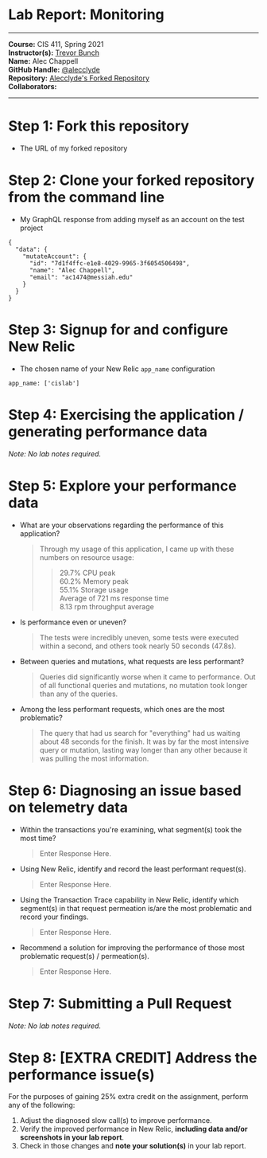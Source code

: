 # Lab Report: Monitoring
___
**Course:** CIS 411, Spring 2021  
**Instructor(s):** [Trevor Bunch](https://github.com/trevordbunch)  
**Name:** Alec Chappell  
**GitHub Handle:** [@alecclyde](https://github.com/alecclyde)  
**Repository:** [Alecclyde's Forked Repository](https://github.com/alecclyde/cis411_lab5_Monitoring)  
**Collaborators:** 
___

# Step 1: Fork this repository
- The URL of my forked repository

# Step 2: Clone your forked repository from the command line
- My GraphQL response from adding myself as an account on the test project
```
{
  "data": {
    "mutateAccount": {
      "id": "7d1f4ffc-e1e8-4029-9965-3f6054506498",
      "name": "Alec Chappell",
      "email": "ac1474@messiah.edu"
    }
  }
}
```

# Step 3: Signup for and configure New Relic
- The chosen name of your New Relic ```app_name``` configuration
```
app_name: ['cislab']
```

# Step 4: Exercising the application / generating performance data

_Note: No lab notes required._

# Step 5: Explore your performance data
* What are your observations regarding the performance of this application? 
  >Through my usage of this application, I came up with these numbers on resource usage: 
  >> 29.7% CPU peak  
  60.2% Memory peak  
  55.1% Storage usage  
  Average of 721 ms response time  
  8.13 rpm throughput average

* Is performance even or uneven? 
  > The tests were incredibly uneven, some tests were executed within a second, and others took nearly 50 seconds (47.8s).
* Between queries and mutations, what requests are less performant? 
  > Queries did significantly worse when it came to performance. Out of all functional queries and mutations, no mutation took longer than any of the queries.
* Among the less performant requests, which ones are the most problematic?
  > The query that had us search for "everything" had us waiting about 48 seconds for the finish. It was by far the most intensive query or mutation, lasting way longer than any other because it was pulling the most information.
 
# Step 6: Diagnosing an issue based on telemetry data
* Within the transactions you're examining, what segment(s) took the most time?
  > Enter Response Here.
* Using New Relic, identify and record the least performant request(s).
  > Enter Response Here.
* Using the Transaction Trace capability in New Relic, identify which segment(s) in that request permeation is/are the most problematic and record your findings.
  > Enter Response Here.
* Recommend a solution for improving the performance of those most problematic request(s) / permeation(s).
  > Enter Response Here.

# Step 7: Submitting a Pull Request
_Note: No lab notes required._

# Step 8: [EXTRA CREDIT] Address the performance issue(s)
For the purposes of gaining 25% extra credit on the assignment, perform any of the following:
1. Adjust the diagnosed slow call(s) to improve performance. 
2. Verify the improved performance in New Relic, **including data and/or screenshots in your lab report**.
2. Check in those changes and **note your solution(s)** in your lab report.